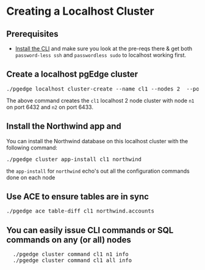 # Creating a Localhost Cluster


## Prerequisites
- [Install the CLI](https://github.com/pgEdge/pgedge/tree/main?tab=readme-ov-file#getting-started) and make sure you look at the pre-reqs there & get both `password-less ssh` and `passwordless sudo` to localhost working first.


## Create a localhost pgEdge cluster
<pre>
./pgedge localhost cluster-create --name cl1 --nodes 2  --port1 6432
</pre>

The above command creates the `cl1` localhost 2 node cluster with node `n1` on port 6432 and `n2` on port 6433.

## Install the Northwind app and 
You can install the Northwind database on this localhost cluster with the following command:
<pre>
./pgedge cluster app-install cl1 northwind
</pre>

the `app-install` for `northwind` echo's out all the configuration commands done on each node

## Use ACE to ensure tables are in sync
<pre>
./pgedge ace table-diff cl1 northwind.accounts
</pre>

## You can easily issue CLI commands or SQL commands on any (or all) nodes
<pre>
  ./pgedge cluster command cl1 n1 info
  ./pgedge cluster command cl1 all info
</pre>


